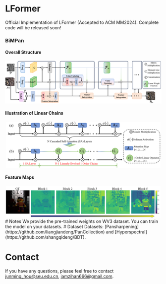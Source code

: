 # LFormer
Official Implementation of LFormer (Accepted to ACM MM2024).  Complete code will be released soon!

### BiMPan
#### Overall Structure
<div align=center><img src="figs/Framework.png"/></div>

#### Illustration of Linear Chains
<div align=center><img width="500" src="figs/chains.png"/></div>

#### Feature Maps
<div align=center><img width="500" src="figs/Feature_map.png"/></div>
# Notes
We provide the pre-trained weights on WV3 dataset. You can train the model on your datasets. 
# Dataset
Datasets: [Pansharpening](https://github.com/liangjiandeng/PanCollection) and [Hyperspectral](https://github.com/shangqideng/BDT).

# Contact
If you have any questions, please feel free to contact junming_hou@seu.edu.cn, iamzihan666@gmail.com.
